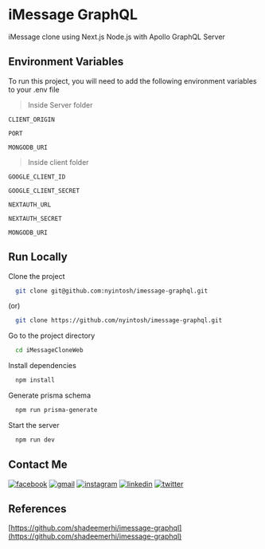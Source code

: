 # iMessage GraphQL

iMessage clone using Next.js Node.js with Apollo GraphQL Server

## Environment Variables

To run this project, you will need to add the following environment variables to your .env file

> Inside Server folder

`CLIENT_ORIGIN`

`PORT`

`MONGODB_URI`

> Inside client folder

`GOOGLE_CLIENT_ID`

`GOOGLE_CLIENT_SECRET`

`NEXTAUTH_URL`

`NEXTAUTH_SECRET`

`MONGODB_URI`

## Run Locally

Clone the project

```bash
  git clone git@github.com:nyintosh/imessage-graphql.git
```

(or)

```bash
  git clone https://github.com/nyintosh/imessage-graphql.git
```

Go to the project directory

```bash
  cd iMessageCloneWeb
```

Install dependencies

```bash
  npm install
```

Generate prisma schema

```bash
  npm run prisma-generate
```

Start the server

```bash
  npm run dev
```

## Contact Me

[![facebook](https://img.shields.io/badge/Facebook-1877F2?style=for-the-badge&logo=facebook&logoColor=white)](https://facebook.com/nyintosh/)
[![gmail](https://img.shields.io/badge/Gmail-D14836?style=for-the-badge&logo=gmail&logoColor=white)](mailto:nyintosh@gmail.com)
[![instagram](https://img.shields.io/badge/Instagram-E4405F?style=for-the-badge&logo=instagram&logoColor=white)](https://instagram.com/nyintosh/)
[![linkedin](https://img.shields.io/badge/LinkedIn-0077B5?style=for-the-badge&logo=linkedin&logoColor=white)](https://www.linkedin.com/in/nyintosh/)
[![twitter](https://img.shields.io/badge/Twitter-1DA1F2?style=for-the-badge&logo=twitter&logoColor=white)](https://www.twitter.com/nyintosh/)

## References

[https://github.com/shadeemerhi/imessage-graphql](https://github.com/shadeemerhi/imessage-graphql)

